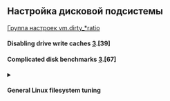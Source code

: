 ## Настройка дисковой подсистемы
[Группа настроек vm.dirty_*ratio](https://github.com/AV-ghub/PostgreSQL/blob/main/004%20%D0%9E%D0%BF%D1%82%D0%B8%D0%BC%D0%B8%D0%B7%D0%B0%D1%86%D0%B8%D1%8F/%D0%9F%D1%80%D0%B0%D0%BA%D1%82%D0%B8%D0%BA%D0%B0%20%D0%BE%D0%BF%D1%82%D0%B8%D0%BC%D0%B8%D0%B7%D0%B0%D1%86%D0%B8%D0%B8/%D0%A1%D1%86%D0%B5%D0%BD%D0%B0%D1%80%D0%B8%D0%B8/%D0%A7%D0%B0%D1%81%D1%82%D0%BD%D1%8B%D0%B5/%D0%93%D1%80%D1%83%D0%BF%D0%BF%D0%B0%20%D0%BD%D0%B0%D1%81%D1%82%D1%80%D0%BE%D0%B5%D0%BA%20vm.dirty_*ratio.md)
   
#### Disabling drive write caches [3](https://github.com/AV-ghub/PostgreSQL/blob/main/998%20Books/List.md).[39]

#### Complicated disk benchmarks [3](https://github.com/AV-ghub/PostgreSQL/blob/main/998%20Books/List.md).[67]

<details><summary><h4>General Linux filesystem tuning</h5></summary>

   #### Read-ahead [3](https://github.com/AV-ghub/PostgreSQL/blob/main/998%20Books/List.md).[87]

   When doing sequential reads that seem to be moving forward, this feature results in Linux asking for blocks from the disk ahead of the application requesting them.  
   The usual symptom of insufficient readahead is noting that write speed to a disk is faster than its read speed. The impact is not subtle; proper read-ahead can easily result in 100% or larger increase in sequential read performance.  
   That corresponds to a big increase in large sequential I/O operations in PostgreSQL, too, including sequential scans of tables and bulk operations like COPY imports.  
   You can check your current read-ahead using the blockdev command:
   ```
   $ blockdev --getra /dev/sda
   ```
   The default is **256** for regular drives, and may be larger for software RAID devices. The units here are normally 512 bytes, making the default value equal to 128 KB of read-ahead. The normal properly tuned range on current hardware usually works out to be **4096** to **16384**, making this change:
   ```
   $ blockdev --setra 4096 /dev/sda
   ```
   Unfortunately, read-ahead needs to be set for each drive on your system. It's usually handled by putting a blockdev adjustment for each device in the rc.local boot script. 
   > The Linux read-ahead implementation was developed with PostgreSQL as an initial target, and it's unlikely you will discover increased read-ahead detuning smaller reads as you might fear. The implementation is a bit smarter than that.
 
   #### File access times
   Each time you access a file in Linux, a file attribute called the file's last access time (atime) is updated. This overhead turns into a steady stream of writes when you're reading data, which is an unwelcome overhead when working with a database. You can disable this behaviour by adding noatime to the volume mount options in /etc/fstab, as in this example:
   ```
   /dev/sda1 / ext3 noatime,errors=remount-ro 0 1
   ```

   #### Read caching and swapping
   You can check the current value on your system (probably 60) by looking at _**/proc/sys/vm/swappiness**_ and the easiest way to make a permanent adjustment is to add a line to _**/etc/sysctl.conf**_ like this:
   ```
   vm.swappiness=0
   ```
   A value of 0 prefers shrinking the filesystem cache rather than using swap, _**which is the recommended behavior for getting predictable database performance**_.

   Related to this parameter is Linux's tendency to let processes allocate more RAM than the system has, in the hopes that not all of it will actually be used. This Linux overcommit
behaviour should be disabled on a PostgreSQL server by making this change to the sysctl configuration:
   ```
   vm.overcommit_memory=2
   ```
   _**Both of these changes should be considered as part of setting up any Linux PostgreSQL server**_. A good practice here is _**to bundle them in with increasing the shared memory parameters to support larger values of**_ **shared_buffers**, which requires editing the same sysctl file.

   #### Write cache sizing
   The default here depends on your kernel version. In early 2.6 kernels, _**dirty_background_ratio=10 and dirty_ratio=40**_. This means that a full 10% of RAM can be dirty before pdflush really considers it important to work on clearing that backlog.
   You can tune an older kernel to use the new defaults like this:
   ```
   echo 10 > /proc/sys/vm/dirty_ratio
   echo 5 > /proc/sys/vm/dirty_background_ratio
   ```
   #### I/O scheduler elevator [3](https://github.com/AV-ghub/PostgreSQL/blob/main/998%20Books/List.md).[90]
   The reality is that these are being covered last because _**this is the least-effective**_ tunable mentioned in this section.   
   Adjusting the I/O scheduler in most cases has a minimal impact on PostgreSQL performance.  
   If you want to improve read performance, adjusting _**read-ahead is vastly more important**_.  
   And if you want to tweak write performance, adjusting the _**dirty cache writeback behavior is the primary thing**_ to consider  
   (after tuning the database to reduce how much dirty data it generates in the first place).
   
   

</details>













